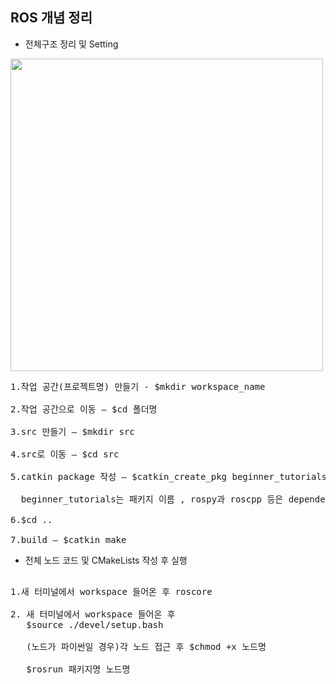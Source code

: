 ## ROS 개념 정리

* 전체구조 정리 및 Setting

<img src="https://user-images.githubusercontent.com/80872528/112789901-1d3f0f00-9099-11eb-83a6-74ba4ebd43e7.png" width="500"> </img>

<pre>
1.작업 공간(프로젝트명) 만들기 - $mkdir workspace_name

2.작업 공간으로 이동 – $cd 폴더명

3.src 만들기 – $mkdir src

4.src로 이동 – $cd src

5.catkin package 작성 – $catkin_create_pkg beginner_tutorials std_msgs rospy roscpp

  beginner_tutorials는 패키지 이름 , rospy과 roscpp 등은 dependencies

6.$cd .. 

7.build – $catkin_make
</pre>

* 전체 노드 코드 및 CMakeLists 작성 후 실행
<pre>

1.새 터미널에서 workspace 들어온 후 roscore

2. 새 터미널에서 workspace 들어온 후 
   $source ./devel/setup.bash

   (노드가 파이썬일 경우)각 노드 접근 후 $chmod +x 노드명

   $rosrun 패키지명 노드명

</pre>

